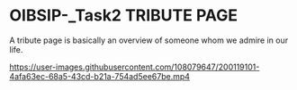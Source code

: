 # OIBSIP-_Task2 TRIBUTE PAGE
A tribute page is basically an overview of someone whom we admire in our life.


https://user-images.githubusercontent.com/108079647/200119101-4afa63ec-68a5-43cd-b21a-754ad5ee67be.mp4

